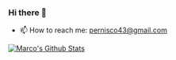 ### Hi there 👋

- 📫 How to reach me: pernisco43@gmail.com


<a href="https://www.linkedin.com/in/marco-pernisco-96b0831a3/"><img src="https://img.shields.io/badge/LinkedIn-0077B5?style=for-the-badge&logo=linkedin&logoColor=white" alt="Marco's Github Stats"></a>

